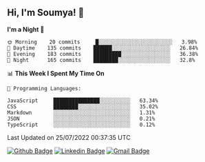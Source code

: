 ## Hi, I'm Soumya! 👋

<!--START_SECTION:waka-->
**I'm a Night 🦉** 

```text
🌞 Morning    20 commits     █░░░░░░░░░░░░░░░░░░░░░░░░   3.98% 
🌆 Daytime    135 commits    ██████░░░░░░░░░░░░░░░░░░░   26.84% 
🌃 Evening    183 commits    █████████░░░░░░░░░░░░░░░░   36.38% 
🌙 Night      165 commits    ████████░░░░░░░░░░░░░░░░░   32.8%

```


📊 **This Week I Spent My Time On** 

```text
💬 Programming Languages: 

JavaScript     ███████████████░░░░░░░░░░   63.34% 
CSS            ████████░░░░░░░░░░░░░░░░░   35.02% 
Markdown       ░░░░░░░░░░░░░░░░░░░░░░░░░   1.31% 
JSON           ░░░░░░░░░░░░░░░░░░░░░░░░░   0.21% 
TypeScript     ░░░░░░░░░░░░░░░░░░░░░░░░░   0.12%
```


 Last Updated on 25/07/2022 00:37:35 UTC
<!--END_SECTION:waka-->

[![Github Badge](https://img.shields.io/badge/-rubyruins-grey?style=for-the-badge&logo=github&logoColor=white&link=https://github.com/rubyruins/)](https://www.github.com/rubyruins/) 
[![Linkedin Badge](https://img.shields.io/badge/-Soumya%20Parekh-0072b1?style=for-the-badge&logo=Linkedin&logoColor=white&link=https://www.linkedin.com/in/Soumya-Parekh/)](https://www.linkedin.com/in/Soumya-Parekh/) 
[![Gmail Badge](https://img.shields.io/badge/-soumyaparekh.me@gmail.com-c14438?style=for-the-badge&logo=Gmail&logoColor=white&link=mailto:soumyaparekh.me@gmail.com)](mailto:soumyaparekh.me@gmail.com) 
